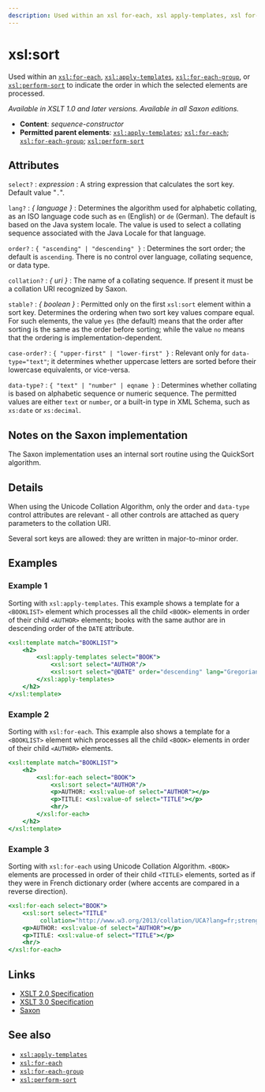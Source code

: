 ```yaml
---
description: Used within an xsl for-each, xsl apply-templates, xsl for-each-group, or xsl perform-sort to indicate the order in which the selected elements are processed
---
```


# xsl:sort

Used within an [`xsl:for-each`](xsl-for-each.md), [`xsl:apply-templates`](xsl-apply-templates.md), [`xsl:for-each-group`](xsl-for-each-group.md), or [`xsl:perform-sort`](xsl-perform-sort.md) to indicate the order in which the selected elements are processed.

_Available in XSLT 1.0 and later versions. Available in all Saxon editions._

- **Content**: _sequence-constructor_
- **Permitted parent elements**: [`xsl:apply-templates`](xsl-apply-templates.md); [`xsl:for-each`](xsl-for-each.md); [`xsl:for-each-group`](xsl-for-each-group.md); [`xsl:perform-sort`](xsl-perform-sort.md)

## Attributes

`select?`
: _expression_
: A string expression that calculates the sort key. Default value "`.`".

`lang?`
: _{ language }_
: Determines the algorithm used for alphabetic collating, as an ISO language code such as `en` (English) or `de` (German). The default is based on the Java system locale. The value is used to select a collating sequence associated with the Java Locale for that language.

`order?`
: `{ "ascending" | "descending" }`
: Determines the sort order; the default is `ascending`. There is no control over language, collating sequence, or data type.

`collation?`
: _{ uri }_
: The name of a collating sequence. If present it must be a collation URI recognized by Saxon.

`stable?`
: _{ boolean }_
: Permitted only on the first `xsl:sort` element within a sort key. Determines the ordering when two sort key values compare equal. For such elements, the value `yes` (the default) means that the order after sorting is the same as the order before sorting; while the value `no` means that the ordering is implementation-dependent.

`case-order?`
: `{ "upper-first" | "lower-first" }`
: Relevant only for `data-type="text"`; it determines whether uppercase letters are sorted before their lowercase equivalents, or vice-versa.

`data-type?`
: `{ "text" | "number" | eqname }`
: Determines whether collating is based on alphabetic sequence or numeric sequence. The permitted values are either `text` or `number`, or a built-in type in XML Schema, such as `xs:date` or `xs:decimal`.

## Notes on the Saxon implementation

The Saxon implementation uses an internal sort routine using the QuickSort algorithm.

## Details

When using the Unicode Collation Algorithm, only the order and `data-type` control attributes are relevant - all other controls are attached as query parameters to the collation URI.

Several sort keys are allowed: they are written in major-to-minor order.

## Examples

### Example 1

Sorting with `xsl:apply-templates`. This example shows a template for a `<BOOKLIST>` element which processes all the child `<BOOK>` elements in order of their child `<AUTHOR>` elements; books with the same author are in descending order of the `DATE` attribute.

```xslt
<xsl:template match="BOOKLIST">
    <h2>
        <xsl:apply-templates select="BOOK">
            <xsl:sort select="AUTHOR"/>
            <xsl:sort select="@DATE" order="descending" lang="GregorianDate"/>
        </xsl:apply-templates>
    </h2>
</xsl:template>
```

### Example 2

Sorting with `xsl:for-each`. This example also shows a template for a `<BOOKLIST>` element which processes all the child `<BOOK>` elements in order of their child `<AUTHOR>` elements.

```xslt
<xsl:template match="BOOKLIST">
    <h2>
        <xsl:for-each select="BOOK">
            <xsl:sort select="AUTHOR"/>
            <p>AUTHOR: <xsl:value-of select="AUTHOR"></p>
            <p>TITLE: <xsl:value-of select="TITLE"></p>
            <hr/>
        </xsl:for-each>
    </h2>
</xsl:template>
```

### Example 3

Sorting with `xsl:for-each` using Unicode Collation Algorithm. `<BOOK>` elements are processed in order of their child `<TITLE>` elements, sorted as if they were in French dictionary order (where accents are compared in a reverse direction).

```xslt
<xsl:for-each select="BOOK">
    <xsl:sort select="TITLE"
         collation="http://www.w3.org/2013/collation/UCA?lang=fr;strength=tertiary;backwards=yes"/>
    <p>AUTHOR: <xsl:value-of select="AUTHOR"></p>
    <p>TITLE: <xsl:value-of select="TITLE"></p>
    <hr/>
</xsl:for-each>
```

## Links

- [XSLT 2.0 Specification](http://www.w3.org/TR/xslt20/#element-sort)
- [XSLT 3.0 Specification](http://www.w3.org/TR/xslt-30/#element-sort)
- [Saxon](https://www.saxonica.com/html/documentation/xsl-elements/sort.html)

## See also

- [`xsl:apply-templates`](xsl-apply-templates.md)
- [`xsl:for-each`](xsl-for-each.md)
- [`xsl:for-each-group`](xsl-for-each-group.md)
- [`xsl:perform-sort`](xsl-perform-sort.md)
